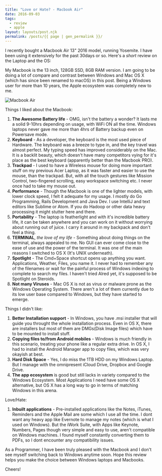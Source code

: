 ```yaml
---
title: "Love or Hate? - Macbook Air"
date: 2016-09-03
tags:
  - review
  - apple
layout: layouts/post.njk
permalink: /posts/{{ page | gen_permalink }}/
---
```


<!-- Excerpt Start -->
I recently bought a Macbook Air 13" 2016 model, running Yosemite. I have been using it extensively for the past 30days or so. Here's a *short* review on the Laptop and the OS:

My Macbook is the 13 inch, 128GB SSD, 8GB RAM version. I am going to be doing a lot of compare and contrast between Windows and Mac OS X (which has since been renamed to macOS) in this post. Being a Windows user for more than 10 years, the Apple ecosystem was completely new to me.

<img src="/img/macbook-air-gallery2-2014.jpg" class="responsive" alt="Macbook Air">

<!-- Excerpt End -->

Things I liked about the Macbook:

1. **The Awesome Battery life** -  OMG, isn't the battery a wonder? It lasts me a solid 9-10hrs depending on usage, with WiFi ON all the time. Windows laptops never gave me more than 4hrs of Battery backup even on Powersave mode.
2. **Keyboard** - As a developer, the keyboard is the most used piece of Hardware. The keyboard was a breeze to type in, and the key travel was almost perfect. My typing speed has improved considerably on the Mac. It is a backlit beauty, which doesn't have many competitors vying for it's place as the best keyboard (apparently better than the Macbook PRO).
3. **Trackpad** - I used to have a Wireless mouse for doing more important stuff on my previous Acer Laptop, as it was faster and easier to use the mouse, than the trackpad. But, with all the touch gestures like Mission Control, two-fingered scrolling, easy workspace switching etc. I never once had to take my mouse out.
4. **Performance** - Though the Macbook is one of the lighter models, with lower clock speed, I felt it adequate for my usage. I mostly do Go Programming, Rails Development and Java Dev. I use IntelliJ and text editors like Sublime or Atom. If you do Hadoop or other data heavy processing it might stutter here and there.
5. **Portability** - The laptop is featherlight and with it's incredible battery life, it can be taken anywhere and you can work on it without worrying about running out of juice. I carry it around in my backpack and don't feel a thing.
6. **TERMINAL**, _the love of my life_ - Something about doing things on the terminal, always appealed to me. No GUI can ever come close to the ease of use and the power of the terminal. It was one of the main reasons I switched to OS X (It's UNIX underneath).
7. **Spotlight** - The Cmd+Space shortcut opens up anything you want. Applications, Weather, Files, you name it. I never had to remember any of the filenames or wait for the painful process of Windows indexing to complete to search my files. I haven't tried Alred yet, it's supposed to be Spotlight on Steroids.
8. **Not many Viruses** - Mac OS X is not as virus or malware prone as the Windows Operating System. There aren't a lot of them currently due to its low user base compared to Windows, but they have started to emerge.


Things I didn't like:

1. **Better Installation support** - In Windows, you have .msi installer that will guide you throught the whole installation process. Even in OS X, there are installers but most of them are DMGs(Disk Image files) which have to be mounted to install stuff.
2. **Copying files to/from Android mobiles** -  Windows is much friendly in this scenario, treating your phone like a regular extra drive. In OS X, I had to install the Android Manager app to copy files, which was very okayish at best.
3. **Hard Disk Space** - Yes, I do miss the 1TB HDD on my Windows Laptop. But I manage with the omnipresent iCloud Drive, Dropbox and Google Drive.
4. **The app ecosystem** is good but still lacks in variety compared to the Windows Ecosystem. Most Applications I need have some OS X alternative, but OS X has a long way to go in terms of matching Windows in this arena.

Love/Hate:

1. **Inbuilt applications** -  Pre-installed applications like the Notes, iTunes, Reminders and the Apple Mail are some which I use all the time. I dont want any heavy app like Evernote to manage my notes (which is what I used on Windows). But the iWork Suite, with Apps like Keynote, Numbers, Pages though very simple and easy to use, aren't compatible on Windows machines. I found myself constantly converting them to PDFs, so I dont encounter any compatibility issues.


As a Programmer, I have been truly pleased with the Macbook and I don't see myself switching back to Windows anytime soon. Hope this review helps you make the choice between Windows laptops and Macbooks.

Cheers!
